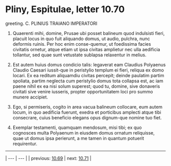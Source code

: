 # Pliny, Espitulae, letter 10.70

greeting. C. PLINIUS TRAIANO IMPERATORI



1. Quaerenti mihi, domine, Prusae ubi posset balineum quod indulsisti fieri, placuit locus in quo fuit aliquando domus, ut audio, pulchra, nunc deformis ruinis. Per hoc enim conse-quemur, ut foedissima facies civitatis ornetur, atque etiam ut ipsa civitas amplietur nec ulla aedificia tollantur, sed quae sunt vetustate sublapsa relaxentur in melius.



2. Est autem huius domus condicio talis: legaverat eam Claudius Polyaenus Claudio Caesari iussit-que in peristylio templum ei fieri, reliqua ex domo locari. Ex ea reditum aliquamdiu civitas percepit; deinde paulatim partim spoliata, partim neglecta cum peristylio domus tota collapsa est, ac iam paene nihil ex ea nisi solum superest; quod tu, domine, sive donaveris civitati sive venire iusseris, propter opportunitatem loci pro summo munere accipiet.



3. Ego, si permiseris, cogito in area vacua balineum collocare, eum autem locum, in quo aedificia fuerunt, exedra et porticibus amplecti atque tibi consecrare, cuius beneficio elegans opus dignum-que nomine tuo fiet.



4. Exemplar testamenti, quamquam mendosum, misi tibi; ex quo cognosces multa Polyaenum in eiusdem domus ornatum reliquisse, quae ut domus ipsa perierunt, a me tamen in quantum potuerit requirentur.



---

| --- | --- |
| previous: [10.69](../10.69/) | next: [10.71](../10.71/) |